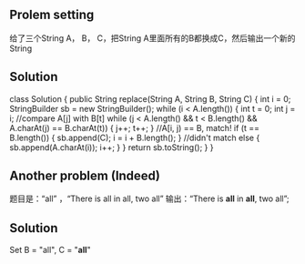 ## Prolem setting
给了三个String A， B， C，把String A里面所有的B都换成C，然后输出一个新的String

## Solution
class Solution {
    public String replace(String A, String B, String C) {
        int i = 0;
        StringBuilder sb = new StringBuilder();
        while (i < A.length()) {
            int t = 0;
            int j = i;
            //compare A[j] with B[t]
            while (j < A.length() && t < B.length() && A.charAt(j) == B.charAt(t)) {
                j++;
                t++;
            }
            //A[i, j) == B, match!
            if (t == B.length()) {
                sb.append(C);
                i = i + B.length();
            }
            //didn't match
            else {
                sb.append(A.charAt(i));
                i++;
            }
        }
        return sb.toString();
    }
}

## Another problem (Indeed)
题目是：“all” ，“There is all in all, two all”
输出：“There is <b>all</b> in <b>all</b>, two all”;

## Solution
Set B = "all", C = "<b>all</b>"
